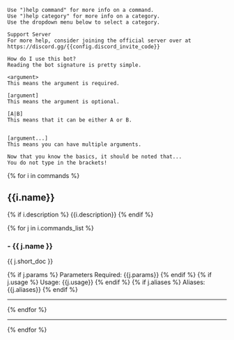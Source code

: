 <style>
    article{
        font-family: monospace;
        padding: 0 3px;
    }
</style>

    Use ")help command" for more info on a command.
    Use ")help category" for more info on a category.
    Use the dropdown menu below to select a category.

    Support Server
    For more help, consider joining the official server over at https://discord.gg/{{config.discord_invite_code}}
    
    How do I use this bot?
    Reading the bot signature is pretty simple.
    
    <argument>
    This means the argument is required.
    
    [argument]
    This means the argument is optional.
    
    [A|B]
    This means that it can be either A or B.
    

    [argument...]
    This means you can have multiple arguments.
    
    Now that you know the basics, it should be noted that...
    You do not type in the brackets!

{% for i in commands %}
## {{i.name}}
{% if i.description %}
{{i.description}}
{% endif %}

{% for j in i.commands_list %}
### - {{ j.name }}
{{ j.short_doc }}

{% if j.params %}
    Parameters Required: {{j.params}}
{% endif %}
{% if j.usage %}
    Usage: {{j.usage}}
{% endif %}
{% if j.aliases %}
    Aliases: {{j.aliases}}
{% endif %}

<hr/>
{% endfor %}

<hr/>
{% endfor %}



